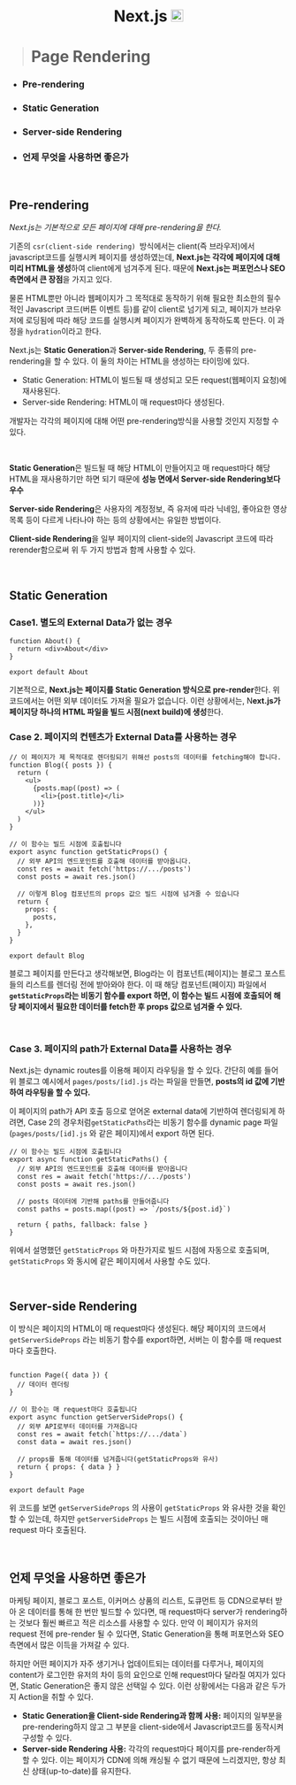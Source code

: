 <h1 align="middle">Next.js <img src="https://api.iconify.design/cib/next-js.svg" width="22px" height="auto" alt="JSIcon"></img></h1>

> # **Page Rendering**

- ### Pre-rendering
- ### Static Generation
- ### Server-side Rendering
- ### 언제 무엇을 사용하면 좋은가

<br>

## **Pre-rendering**

_Next.js는 기본적으로 모든 페이지에 대해 pre-rendering을 한다._

기존의 `csr(client-side rendering) `방식에서는 client(즉 브라우저)에서 javascript코드를 실행시켜 페이지를 생성하였는데, **Next.js는 각각에 페이지에 대해 미리 HTML을 생성**하여 client에게 넘겨주게 된다. 때문에 **Next.js는 퍼포먼스나 SEO측면에서 큰 장점**을 가지고 있다.

물론 HTML뿐만 아니라 웹페이지가 그 목적대로 동작하기 위해 필요한 최소한의 필수적인 Javascript 코드(버튼 이벤트 등)를 같이 client로 넘기게 되고, 페이지가 브라우저에 로딩됨에 따라 해당 코드를 실행시켜 페이지가 완벽하게 동작하도록 만든다. 이 과정을 `hydration`이라고 한다.

Next.js는 **Static Generation**과 **Server-side Rendering**, 두 종류의 pre-rendering을 할 수 있다. 이 둘의 차이는 HTML을 생성하는 타이밍에 있다.

- Static Generation: HTML이 빌드될 때 생성되고 모든 request(웹페이지 요청)에 재사용된다.
- Server-side Rendering: HTML이 매 request마다 생성된다.

개발자는 각각의 페이지에 대해 어떤 pre-rendering방식을 사용할 것인지 지정할 수 있다.

<br>

**Static Generation**은 빌드될 때 해당 HTML이 만들어지고 매 request마다 해당 HTML을 재사용하기만 하면 되기 때문에 **성능 면에서 Server-side Rendering보다 우수**

**Server-side Rendering**은 사용자의 계정정보, 즉 유저에 따라 닉네임, 좋아요한 영상 목록 등이 다르게 나타나야 하는 등의 상황에서는 유일한 방법이다.

**Client-side Rendering**을 일부 페이지의 client-side의 Javascript 코드에 따라 rerender함으로써 위 두 가지 방법과 함께 사용할 수 있다.

<br>

## **Static Generation**

### Case1. 별도의 External Data가 없는 경우

```JS
function About() {
  return <div>About</div>
}

export default About
```

기본적으로, **Next.js는 페이지를 Static Generation 방식으로 pre-render**한다. 위 코드에서는 어떤 외부 데이터도 가져올 필요가 없습니다. 이런 상황에서는, N**ext.js가 페이지당 하나의 HTML 파일을 빌드 시점(next build)에 생성**한다.

### Case 2. 페이지의 컨텐츠가 External Data를 사용하는 경우

```JS
// 이 페이지가 제 목적대로 렌더링되기 위해선 posts의 데이터를 fetching해야 합니다.
function Blog({ posts }) {
  return (
    <ul>
      {posts.map((post) => (
        <li>{post.title}</li>
      ))}
    </ul>
  )
}

// 이 함수는 빌드 시점에 호출됩니다
export async function getStaticProps() {
  // 외부 API의 엔드포인트를 호출해 데이터를 받아옵니다.
  const res = await fetch('https://.../posts')
  const posts = await res.json()

  // 이렇게 Blog 컴포넌트의 props 값으 빌드 시점에 넘겨줄 수 있습니다
  return {
    props: {
      posts,
    },
  }
}

export default Blog
```

블로그 페이지를 만든다고 생각해보면, Blog라는 이 컴포넌트(페이지)는 블로그 포스트들의 리스트를 렌더링 전에 받아와야 한다. 이 때 해당 컴포넌트(페이지) 파일에서 **`getStaticProps`라는 비동기 함수를 export 하면, 이 함수는 빌드 시점에 호출되어 해당 페이지에서 필요한 데이터를 fetch한 후 props 값으로 넘겨줄 수 있다.**

<br>

### Case 3. 페이지의 path가 External Data를 사용하는 경우

Next.js는 dynamic routes를 이용해 페이지 라우팅을 할 수 있다. 간단히 예를 들어 위 블로그 예시에서 `pages/posts/[id].js` 라는 파일을 만들면, **posts의 id 값에 기반하여 라우팅을 할 수 있다.**

이 페이지의 path가 API 호출 등으로 얻어온 external data에 기반하여 렌더링되게 하려면, Case 2의 경우처럼`getStaticPaths`라는 비동기 함수를 dynamic page 파일(`pages/posts/[id].js` 와 같은 페이지)에서 export 하면 된다.

```JS
// 이 함수는 빌드 시점에 호출됩니다
export async function getStaticPaths() {
  // 외부 API의 엔드포인트를 호출해 데이터를 받아옵니다
  const res = await fetch('https://.../posts')
  const posts = await res.json()

  // posts 데이터에 기반해 paths를 만들어줍니다
  const paths = posts.map((post) => `/posts/${post.id}`)

  return { paths, fallback: false }
}
```

위에서 설명했던 `getStaticProps` 와 마찬가지로 빌드 시점에 자동으로 호출되며, `getStaticProps` 와 동시에 같은 페이지에서 사용할 수도 있다.

<br>

## Server-side Rendering

이 방식은 페이지의 HTML이 매 request마다 생성된다. 해당 페이지의 코드에서 `getServerSideProps` 라는 비동기 함수를 export하면, 서버는 이 함수를 매 request마다 호출한다.

```JS

function Page({ data }) {
  // 데이터 렌더링
}

// 이 함수는 매 request마다 호출됩니다
export async function getServerSideProps() {
  // 외부 API로부터 데이터를 가져옵니다
  const res = await fetch(`https://.../data`)
  const data = await res.json()

  // props를 통해 데이터를 넘겨줍니다(getStaticProps와 유사)
  return { props: { data } }
}

export default Page
```

위 코드를 보면 `getServerSideProps` 의 사용이 `getStaticProps` 와 유사한 것을 확인할 수 있는데, 하지만 `getServerSideProps` 는 빌드 시점에 호출되는 것이아닌 매 request 마다 호출된다.

<br>

## **언제 무엇을 사용하면 좋은가**

마케팅 페이지, 블로그 포스트, 이커머스 상품의 리스트, 도큐먼트 등 CDN으로부터 받아 온 데이터를 통해 한 번만 빌드할 수 있다면, 매 request마다 server가 rendering하는 것보다 훨씬 빠르고 적은 리소스를 사용할 수 있다. 만약 이 페이지가 유저의 request 전에 pre-render 될 수 있다면, Static Generation을 통해 퍼포먼스와 SEO 측면에서 많은 이득을 가져갈 수 있다.

하지만 어떤 페이지가 자주 생기거나 업데이트되는 데이터를 다루거나, 페이지의 content가 로그인한 유저의 차이 등의 요인으로 인해 request마다 달라질 여지가 있다면, Static Generation은 좋지 않은 선택일 수 있다. 이런 상황에서는 다음과 같은 두가지 Action을 취할 수 있다.

- **Static Generation을 Client-side Rendering과 함께 사용:** 페이지의 일부분을 pre-rendering하지 않고 그 부분을 client-side에서 Javascript코드를 동작시켜 구성할 수 있다.
- **Server-side Rendering 사용:** 각각의 request마다 페이지를 pre-render하게 할 수 있다. 이는 페이지가 CDN에 의해 캐싱될 수 없기 때문에 느리겠지만, 항상 최신 상태(up-to-date)를 유지한다.
